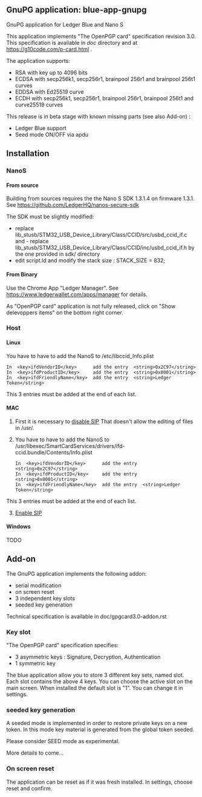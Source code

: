 ## GnuPG application: blue-app-gnupg

GnuPG application for Ledger Blue and Nano S

This application implements "The OpenPGP card" specification revision 3.0. This specification is available in *doc* directory and at https://g10code.com/p-card.html .

The application supports:
  - RSA with key up to 4096 bits 
  - ECDSA with secp256k1, secp256r1, brainpool 256r1 and brainpool 256t1 curves
  - EDDSA with Ed25519 curve 
  - ECDH with  secp256k1, secp256r1, brainpool 256r1, brainpool 256t1 and curve25519 curves


This release is in beta stage with known missing parts (see also Add-on) :

   * Ledger Blue support
   * Seed mode ON/OFF via apdu


## Installation

### NanoS

#### From source

Building from sources requires the the Nano S SDK 1.3.1.4 on firmware 1.3.1. See
https://github.com/LedgerHQ/nanos-secure-sdk

The SDK must be slightly modified:

  - replace lib_stusb/STM32_USB_Device_Library/Class/CCID/src/usbd_ccid_if.c and - replace lib_stusb/STM32_USB_Device_Library/Class/CCID/inc/usbd_ccid_if.h by the one provided in sdk/ directory
  - edit script.ld and modify the stack size : STACK_SIZE = 832;

#### From Binary

Use the Chrome App "Ledger Manager". See https://www.ledgerwallet.com/apps/manager for details.

As "OpenPGP card" application is not fully released, click on "Show delevoppers items" on the bottom right corner. 

### Host

#### Linux

You have to have to add the NanoS to /etc/libccid_Info.plist

    In  <key>ifdVendorID</key>      add the entry  <string>0x2C97</string>
    In  <key>ifdProductID</key>     add the entry  <string>0x0001</string>
    In  <key>ifdFriendlyName</key>  add the entry  <string>Ledger Token</string>
  
This 3 entries must be added at the end of each list.

#### MAC

1. First it is necessary to [disable SIP](https://developer.apple.com/library/mac/documentation/Security/Conceptual/System_Integrity_Protection_Guide/ConfiguringSystemIntegrityProtection/ConfiguringSystemIntegrityProtection.html) That doesn't allow the editing of files in /usr/.

2. You have to have to add the NanoS to /usr/libexec/SmartCardServices/drivers/ifd-ccid.bundle/Contents/Info.plist


       In  <key>ifdVendorID</key>      add the entry  <string>0x2C97</string>
       In  <key>ifdProductID</key>     add the entry  <string>0x0001</string>
       In  <key>ifdFriendlyName</key>  add the entry  <string>Ledger Token</string>
  
This 3 entries must be added at the end of each list.

3. [Enable SIP](https://developer.apple.com/library/content/documentation/Security/Conceptual/System_Integrity_Protection_Guide/ConfiguringSystemIntegrityProtection/ConfiguringSystemIntegrityProtection.html)

#### Windows

TODO


## Add-on

The GnuPG application implements the following addon:
  - serial modification
  - on screen reset
  - 3 independent key slots
  - seeded key generation

Technical specification is available in doc/gpgcard3.0-addon.rst

   
### Key slot

"The OpenPGP card" specification specifies:
  - 3 asymmetric keys : Signature, Decryption, Authentication
  - 1 symmetric key

The blue application allow you to store 3 different key sets, named slot. Each slot contains the above 4 keys.
You can choose the active slot on the main screen.
When installed the default slot is "1". You can change it in settings.

   
### seeded key generation

A seeded mode is implemented in order to restore private keys on a new token.
In this mode key material is generated from the global token seeded.

Please consider SEED mode as experimental.

More details to come... 

### On screen reset

The application can be reset as if it was fresh installed. In settings, choose reset and confirm.


